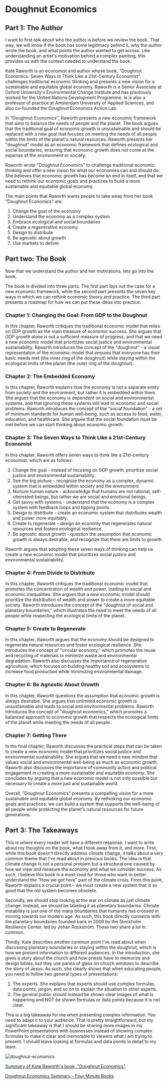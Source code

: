 # Doughnut Economics

## Part 1: The Author

I want to first talk about who the author is before we review the book. That way, we will know if the book has some legitimacy behind it, why the author wrote the book, and what points the author wanted to get across. Like understanding an artist's motivation behind a complex painting, this provides us with the context needed to understand the book.

Kate Raworth is an economist and author whose book, "Doughnut Economics: Seven Ways to Think Like a 21st-Century Economist", challenges traditional economic thinking and presents a new vision for a sustainable and equitable global economy. Raworth is a Senior Associate at Oxford University's Environmental Change Institute and has previously worked for the United Nations Development Programme. Is is also a professor of practice at Amsterdam University of Applied Sciences, and also co-founded the Doughnut Economics Action Lab.

In "Doughnut Economics", Raworth presents a new economic framework that aims to balance the needs of people and the planet. The book argues that the traditional goal of economic growth is unsustainable and should be replaced with a new goal that focuses on meeting the needs of all people within the limits of the planet's natural resources. Raworth presents her "doughnut" model as an economic framework that defines ecological and social boundaries, ensuring that economic growth does not come at the expense of the environment or society.

Raworth wrote "Doughnut Economics" to challenge traditional economic thinking and offer a new vision for what our economies can and should do. She believes that economic growth has become an end in itself, and that we need to rethink our economic goals and practices to build a more sustainable and equitable global economy.

The main points that Raworth wants people to take away from her book "Doughnut Economics" are:

1. Change the goal of the economy
2. Understand the economy as a complex system
3. Embrace ecological and social boundaries
4. Create a regenerative economy
5. Design to distribute
6. Be agnostic about growth
7. Use markets to deliver

## Part two: The Book

Now that we understand the author and her motivations, lets go into the book.

The book is divided into three parts. The first part lays out the case for a new economic framework, while the second part presents the seven key ways in which we can rethink economic theory and practice. The third part presents a roadmap for how we can put these ideas into practice.

### Chapter 1: Changing the Goal: From GDP to the Doughnut

In this chapter, Raworth critiques the traditional economic model that relies on GDP growth as the main measure of economic success. She argues that GDP growth alone is not a sufficient measure of progress, and that we need a new economic model that prioritizes social justice and environmental sustainability. Raworth introduces the concept of the "doughnut" - a visual representation of the economic model that ensures that everyone has their basic needs met (the inner ring of the doughnut) while staying within the ecological limits of the planet (the outer ring of the doughnut).

### Chapter 2: The Embedded Economy

In this chapter, Raworth explains how the economy is not a separate entity from society and the environment, but rather it is embedded within them. She argues that the economy is dependent on social and environmental systems, and that ignoring these systems will lead to economic and social problems. Raworth introduces the concept of the "social foundation" - a set of minimum standards for human well-being, such as access to food, water, education, and healthcare. She argues that the social foundation must be met before we can start thinking about economic growth.

### Chapter 3: The Seven Ways to Think Like a 21st-Century Economist

In this chapter, Raworth offers seven ways to think like a 21st-century economist, which are as follows:

1. Change the goal - instead of focusing on GDP growth, prioritize social justice and environmental sustainability.
2. See the big picture - recognize the economy as a complex, dynamic system that is embedded within society and the environment.
3. Nurture human nature - acknowledge that humans are not rational, self-interested beings, but rather we are social and emotional beings.
4. Get savvy with systems - understand that the economy is a complex system with feedback loops and tipping points.
5. Design to distribute - create an economic system that distributes wealth and power more equitably.
6. Create to regenerate - design an economy that regenerates natural resources and fosters ecological resilience.
7. Be agnostic about growth - question the assumption that economic growth is always desirable, and recognize that there are limits to growth.

Raworth argues that adopting these seven ways of thinking can help us create a new economic model that prioritizes social justice and environmental sustainability.

### Chapter 4: From Divide to Distribute

In this chapter, Raworth critiques the traditional economic model that promotes the concentration of wealth and power, leading to social and economic inequalities. She argues that a new economic model should prioritize the distribution of wealth and power to create a more equitable society. Raworth introduces the concept of the "doughnut of social and planetary boundaries," which illustrates the need to meet the needs of all people while respecting the ecological limits of the planet.

### Chapter 5: Create to Regenerate

In this chapter, Raworth argues that the economy should be designed to regenerate natural resources and foster ecological resilience. She introduces the concept of "circular economy," which promotes the reuse and recycling of materials to minimize waste and environmental degradation. Raworth also discusses the importance of regenerative agriculture, which focuses on building healthy soil and ecosystems to increase food production while minimizing environmental damage.

### Chapter 6: Be Agnostic About Growth

In this chapter, Raworth questions the assumption that economic growth is always desirable. She argues that unlimited economic growth is unsustainable and leads to social and environmental problems. Raworth introduces the concept of "doughnut economics," which promotes a balanced approach to economic growth that respects the ecological limits of the planet while meeting the needs of all people.

### Chapter 7: Getting There

In the final chapter, Raworth discusses the practical steps that can be taken to create a new economic model that prioritizes social justice and environmental sustainability. She argues that we need a new mindset that values social and environmental well-being as much as economic growth. Raworth also discusses the importance of community action and political engagement in creating a more sustainable and equitable economy. She concludes by arguing that a new economic model is not only possible but necessary to create a more just and sustainable world.

Overall, "Doughnut Economics" presents a compelling vision for a more sustainable and equitable global economy. By rethinking our economic goals and practices, we can build a system that supports the well-being of all people while protecting the planet's natural resources for future generations.

## Part 3: The Takeaways

This is where every reader will have a different response. I want to write about my thoughts on the book, what I took away from it, and more. First, while this book doesn’t directly address climate change, it talks about a very common theme that I've read about in previous books. The idea is that climate change is not a personal problem but a structural one caused by how we view and measure the economy and what we consider success. As such, I believe this book is a must-read for those who want to better understand the "How we got here" part of the climate crisis. From this point, Raworth explains a crucial point – we must create a new system that is so good that the old system becomes obsolete.

Secondly, we should stop looking at the war on climate as just climate change. Instead, we should be labeling it as planetary boundaries. Climate instability is just one of the many boundaries that humanity has crossed in moving towards our modern age. As such, this book directly connects with the planetary boundaries founded back in 2009 by the Stockholm Resilience Center, led by Johan Rockström. These two share a lot in common.

Thirdly, Kate describes another common point I've read about when discussing planetary boundaries or staying within the doughnut, which is how we present information to different audiences. In the introduction, she gives a story about the church and how priests have to memorize and design bibles, but they use panes of glass on church windows to describe the story of Jesus. As such, she clearly shows that when educating people, you need to follow two general types of presentations:

1. The experts. She explains that experts should use complex formulas, data points, jargon, and so on to explain the situation to other experts.
2. The general public should instead be shown clear images of what is happening and NOT be shown formulas or data points because it is not clear.

This is a big takeaway for me when presenting complex information. You need to adapt it to your audience. That is pretty straightforward, but my significant takeaway is that I should be sharing more images in my PowerPoint presentations with businesses instead of showing complex formulas to make it clear and memorable to viewers what I am trying to present. I should leave looking at formulas and data points in detail to my team.

![doughnut-economics](../media/Pasted%20image%2020240722181140.jpg)

[Summary of Kate Raworth's book, "Doughnut Economics"](https://www.linkedin.com/pulse/summary-kate-raworths-book-doughnut-economics-salvatoriello-mba/)

[Doughnut Economics Summary - Four Minute Books](https://fourminutebooks.com/doughnut-economics-summary/)
